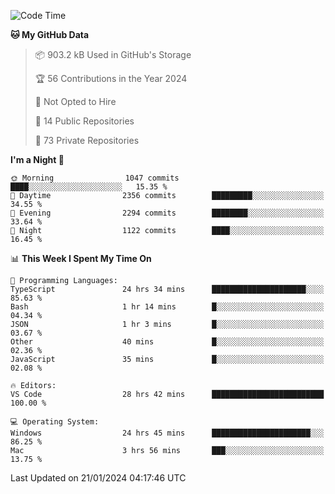 <!--START_SECTION:waka-->
![Code Time](http://img.shields.io/badge/Code%20Time-5%2C142%20hrs%203%20mins-blue)

**🐱 My GitHub Data** 

> 📦 903.2 kB Used in GitHub's Storage 
 > 
> 🏆 56 Contributions in the Year 2024
 > 
> 🚫 Not Opted to Hire
 > 
> 📜 14 Public Repositories 
 > 
> 🔑 73 Private Repositories 
 > 
**I'm a Night 🦉** 

```text
🌞 Morning                1047 commits        ████░░░░░░░░░░░░░░░░░░░░░   15.35 % 
🌆 Daytime                2356 commits        █████████░░░░░░░░░░░░░░░░   34.55 % 
🌃 Evening                2294 commits        ████████░░░░░░░░░░░░░░░░░   33.64 % 
🌙 Night                  1122 commits        ████░░░░░░░░░░░░░░░░░░░░░   16.45 % 
```


📊 **This Week I Spent My Time On** 

```text
💬 Programming Languages: 
TypeScript               24 hrs 34 mins      █████████████████████░░░░   85.63 % 
Bash                     1 hr 14 mins        █░░░░░░░░░░░░░░░░░░░░░░░░   04.34 % 
JSON                     1 hr 3 mins         █░░░░░░░░░░░░░░░░░░░░░░░░   03.67 % 
Other                    40 mins             █░░░░░░░░░░░░░░░░░░░░░░░░   02.36 % 
JavaScript               35 mins             █░░░░░░░░░░░░░░░░░░░░░░░░   02.08 % 

🔥 Editors: 
VS Code                  28 hrs 42 mins      █████████████████████████   100.00 % 

💻 Operating System: 
Windows                  24 hrs 45 mins      ██████████████████████░░░   86.25 % 
Mac                      3 hrs 56 mins       ███░░░░░░░░░░░░░░░░░░░░░░   13.75 % 
```


 Last Updated on 21/01/2024 04:17:46 UTC
<!--END_SECTION:waka-->

